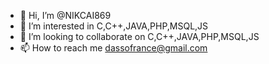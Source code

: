 - 👋 Hi, I’m @NIKCAI869
- 👀 I’m interested in C,C++,JAVA,PHP,MSQL,JS
- 💞️ I’m looking to collaborate on C,C++,JAVA,PHP,MSQL,JS
- 📫 How to reach me dassofrance@gmail.com

<!---
NIKCAI888/NIKCAI888 is a ✨ special ✨ repository because its `README.md` (this file) appears on your GitHub profile.
You can click the Preview link to take a look at your changes.
--->
